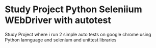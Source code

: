 # Study Project Python Seleniium WEbDriver with autotest
 Study Project where i run 2 simple auto tests on google chrome using Python lannguage and selenium and unittest libraries 

